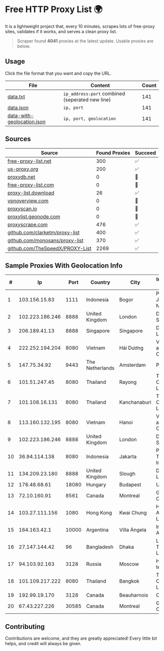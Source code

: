 
# Free HTTP Proxy List 🌍

It is a lightweight project that, every 10 minutes, scrapes lots of free-proxy sites, validates if it works, and serves a clean proxy list.


> Scraper found **4041** proxies at the latest update. Usable proxies are below.

## Usage

Click the file format that you want and copy the URL.


|File|Content|Count|
|----|-------|-----|
|[data.txt](https://raw.githubusercontent.com/themiralay/Proxy-List-World/master/data.txt)|`ip_address:port` combined (seperated new line)|141|
|[data.json](https://raw.githubusercontent.com/themiralay/Proxy-List-World/master/data.json)|`ip, port`|141|
|[data-with-geolocation.json](https://raw.githubusercontent.com/themiralay/Proxy-List-World/master/data-with-geolocation.json)|`ip, port, geolocation`|141|

## Sources

|Source|Found Proxies|Succeed|
|------|-------------|-------|
|[free-proxy-list.net](https://free-proxy-list.net)|300|✅|
|[us-proxy.org](https://www.us-proxy.org)|200|✅|
|[proxydb.net](http://proxydb.net)|0|🚫|
|[free-proxy-list.com](https://free-proxy-list.com/?page=&port=&type%5B%5D=http&type%5B%5D=https&up_time=0&search=Search)|0|🚫|
|[proxy-list.download](https://www.proxy-list.download/HTTP)|26|✅|
|[vpnoverview.com](https://vpnoverview.com/privacy/anonymous-browsing/free-proxy-servers)|0|🚫|
|[proxyscan.io](https://www.proxyscan.io)|0|🚫|
|[proxylist.geonode.com](https://proxylist.geonode.com/api/proxy-list?limit=300&page=1&sort_by=lastChecked&sort_type=desc&protocols=http,https)|0|🚫|
|[proxyscrape.com](https://api.proxyscrape.com/v2/?request=displayproxies&protocol=http&timeout=10000&country=all&ssl=all&anonymity=all)|476|✅|
|[github.com/clarketm/proxy-list](https://raw.githubusercontent.com/clarketm/proxy-list/master/proxy-list-raw.txt)|400|✅|
|[github.com/monosans/proxy-list](https://raw.githubusercontent.com/monosans/proxy-list/main/proxies/http.txt)|370|✅|
|[github.com/TheSpeedX/PROXY-List](https://raw.githubusercontent.com/TheSpeedX/PROXY-List/master/http.txt)|2269|✅|


## Sample Proxies With Geolocation Info

|#|Ip|Port|Country|City|Internet Service Provider|
|-|--|----|-------|----|-------------------------|
|1|103.156.15.83|1111|Indonesia|Bogor|PT Lintas Jaringan Nusantara|
|2|102.223.186.246|8888|United Kingdom|London|Dedicated Servers|
|3|206.189.41.13|8888|Singapore|Singapore|DigitalOcean, LLC|
|4|222.252.194.204|8080|Vietnam|Hải Dương|VietNam Post and Telecom Corporation|
|5|147.75.34.92|9443|The Netherlands|Amsterdam|Packet Host, Inc.|
|6|101.51.247.45|8080|Thailand|Rayong|TOT Public Company Limited|
|7|101.108.16.131|8080|Thailand|Kanchanaburi|TOT Public Company Limited|
|8|113.160.132.195|8080|Vietnam|Hanoi|VietNam Post and Telecom Corporation|
|9|102.223.186.246|8888|United Kingdom|London|Dedicated Servers|
|10|36.94.114.138|8080|Indonesia|Jakarta|PT. Telekomunikasi Indonesia|
|11|134.209.23.180|8888|United Kingdom|Slough|DigitalOcean, LLC|
|12|178.48.68.61|18080|Hungary|Budapest|UPC|
|13|72.10.160.91|8561|Canada|Montreal|GloboTech Communications|
|14|103.27.111.156|1080|Hong Kong|Kwai Chung|Hong Kong San Ai Net Int'l Limited|
|15|164.163.42.1|10000|Argentina|Villa Ángela|Interret Villa Angela SRL|
|16|27.147.144.42|96|Bangladesh|Dhaka|Link3 Technologies Limited|
|17|94.103.92.163|3128|Russia|Moscow|Hosting technology LTD|
|18|101.109.217.222|8080|Thailand|Bangkok|TOT Public Company Limited|
|19|192.99.19.170|3128|Canada|Beauharnois|OVH SAS|
|20|67.43.227.226|30585|Canada|Montreal|GloboTech Communications|



## Contributing

Contributions are welcome, and they are greatly appreciated! Every
little bit helps, and credit will always be given.

